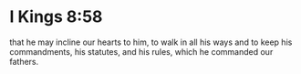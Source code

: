 # I Kings 8:58

that he may incline our hearts to him, to walk in all his ways and to keep his commandments, his statutes, and his rules, which he commanded our fathers.
